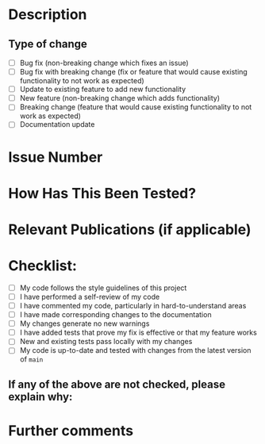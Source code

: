 # Description

<!--- Please include a summary of the changes and the related issue. Please also include relevant motivation and context. List any dependencies that are required for this change. -->

## Type of change

<!--- Select the type of change, use [x] to select and [ ] to mark unselected -->

- [ ] Bug fix (non-breaking change which fixes an issue)
- [ ] Bug fix with breaking change (fix or feature that would cause existing functionality to not work as expected)
- [ ] Update to existing feature to add new functionality
- [ ] New feature (non-breaking change which adds functionality)
- [ ] Breaking change (feature that would cause existing functionality to not work as expected)
- [ ] Documentation update

# Issue Number

<!--- Please link to the issue this PR addresses -->

# How Has This Been Tested?

<!--- Please describe the tests that you ran to verify your changes. Provide instructions so we can reproduce. Please also list any relevant details for your test configuration -->

# Relevant Publications (if applicable)

<!--- Please list any relevant publications that should be cited when using this feature -->

# Checklist:

<!--- Please fill out the checklist. Use [x] to mark selected and [ ] to mark unselected -->

- [ ] My code follows the style guidelines of this project
- [ ] I have performed a self-review of my code
- [ ] I have commented my code, particularly in hard-to-understand areas
- [ ] I have made corresponding changes to the documentation
- [ ] My changes generate no new warnings
- [ ] I have added tests that prove my fix is effective or that my feature works
- [ ] New and existing tests pass locally with my changes
- [ ] My code is up-to-date and tested with changes from the latest version of `main`

## If any of the above are not checked, please explain why:

<!--- Please explain why any of the above are not checked -->

# Further comments

<!--- If this is a relatively large or complex change, kick off the discussion by explaining why you chose the solution you did and what alternatives you considered, etc... -->

